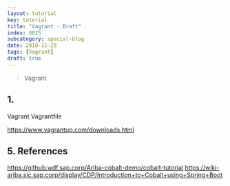 ```yaml
---
layout: tutorial
key: tutorial
title: "Vagrant - Draft"
index: 8025
subcategory: special-blog
date: 2018-11-29
tags: [Vagrant]
draft: true
---
```


> Vagrant

## 1.
Vagrant
Vagrantfile

https://www.vagrantup.com/downloads.html

## 5. References
https://github.wdf.sap.corp/Ariba-cobalt-demo/cobalt-tutorial
https://wiki-ariba.sjc.sap.corp/display/CDP/Introduction+to+Cobalt+using+Spring+Boot
